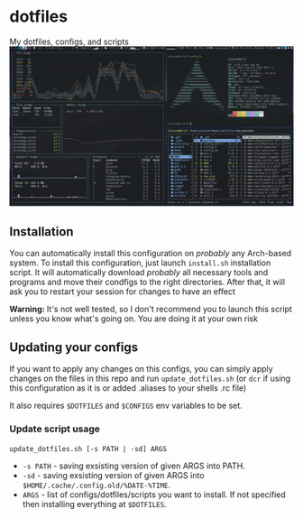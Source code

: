 # dotfiles
My dotfiles, configs, and scripts
![Screen sample](https://github.com/dimaglushkov/dotfiles/blob/main/assets/screenshots/screen-sample-dwm-arch-latest.jpg)

## Installation
You can automatically install this configuration on _probably_ any Arch-based system.
To install this configuration, just launch ```install.sh``` installation script. It will automatically download _probably_ all necessary tools and programs and move their condfigs to the right directories. After that, it will ask you to restart your session for changes to have an effect

__Warning:__ It's not well tested, so I don't recommend you to launch this script unless you know what's going on. You are doing it at your own risk

## Updating your configs
If you want to apply any changes on this configs, you can simply apply changes on the files in this repo and run ```update_dotfiles.sh``` (or ```dcr``` if using this configuration as it is or added .aliases to your shells .rc file)

It also requires `$DOTFILES` and `$CONFIGS` env variables to be set.
### Update script usage
`update_dotfiles.sh [-s PATH | -sd] ARGS`
* `-s PATH`		  - saving exsisting version of given ARGS into PATH.
* `-sd` 		    - saving exsisting version of given ARGS into `$HOME/.cache/.config.old/%DATE-%TIME`.
* `ARGS`		    - list of configs/dotfiles/scripts you want to install. If not specified then installing everything at `$DOTFILES`.
